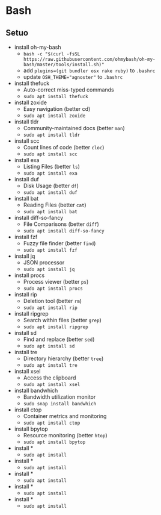 # Bash

## Setuo
* install oh-my-bash
    * `bash -c "$(curl -fsSL https://raw.githubusercontent.com/ohmybash/oh-my-bash/master/tools/install.sh)"`
    * add `plugins=(git bundler osx rake ruby)` to `.bashrc`
    * update `OSH_THEME="agnoster"` to `.bashrc`
* install thefuck
	* Auto-correct miss-typed commands 
    * `sudo apt install thefuck`
* install zoxide
	* Easy navigation (better cd)
	* `sudo apt install zoxide`
* install tldr
	* Community-maintained docs (better `man`)
	* `sudo apt install tldr`
* install scc
	* Count lines of code (better `cloc`)
	* `sudo apt install scc`
* install exa
	* Listing Files (better `ls`)
	* `sudo apt install exa`
* install duf
	* Disk Usage (better `df`)
	* `sudo apt install duf`
* install bat
	* Reading Files (better `cat`)
	* `sudo apt install bat`
* install diff-so-fancy
	* File Comparisons (better `diff`)
	* `sudo apt install diff-so-fancy`
* install fzf
	* Fuzzy file finder (better `find`)
	* `sudo apt install fzf`
* install jq
	* JSON processor 
	* `sudo apt install jq`
* install procs
	* Process viewer (better `ps`)
	* `sudo apt install procs`
* install rip
	* Deletion tool (better `rm`)
	* `sudo apt install rip`
* install ripgrep
	* Search within files (better `grep`)
	* `sudo apt install ripgrep`
* install sd
	* Find and replace (better `sed`)
	* `sudo apt install sd`
* install tre
	* Directory hierarchy (better `tree`)
	* `sudo apt install tre`
* install xsel
	* Access the clipboard 
	* `sudo apt install xsel`
* install bandwhich
	* Bandwidth utilization monitor 
	* `sudo snap install bandwhich`
* install ctop
	* Container metrics and monitoring 
	* `sudo apt install ctop`
* install bpytop
	* Resource monitoring (better `htop`)
	* `sudo apt install bpytop`
* install
	* 
	* `sudo apt install `
* install
	* 
	* `sudo apt install `
* install
	* 
	* `sudo apt install `
* install
	* 
	* `sudo apt install `
* install
	* 
	* `sudo apt install `
